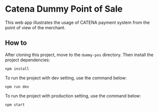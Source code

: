 # Catena Dummy Point of Sale
This web app illustrates the usage of CATENA payment system from the point of view of the merchant.

## How to
After cloning this project, move to the `dummy-pos` directory.
Then install the project dependencies:
```
npm install
```
To run the project with dev setting, use the command below:
```
npm run dev
```
To run the project with production setting, use the command below:
```
npm start
```
